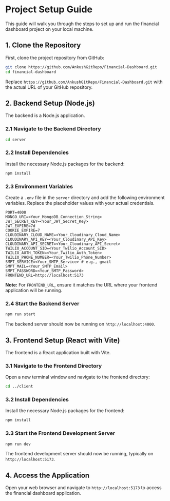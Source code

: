 # Project Setup Guide

This guide will walk you through the steps to set up and run the financial dashboard project on your local machine.

## 1. Clone the Repository

First, clone the project repository from GitHub:

```bash
git clone https://github.com/AnkushGitRepo/Financial-Dashboard.git
cd financial-dashboard
```
Replace `https://github.com/AnkushGitRepo/Financial-Dashboard.git` with the actual URL of your GitHub repository.

## 2. Backend Setup (Node.js)

The backend is a Node.js application.

### 2.1 Navigate to the Backend Directory

```bash
cd server
```

### 2.2 Install Dependencies

Install the necessary Node.js packages for the backend:

```bash
npm install
```

### 2.3 Environment Variables

Create a `.env` file in the `server` directory and add the following environment variables. Replace the placeholder values with your actual credentials.

```
PORT=4000
MONGO_URI=<Your_MongoDB_Connection_String>
JWT_SECRET_KEY=<Your_JWT_Secret_Key>
JWT_EXPIRE=7d
COOKIE_EXPIRE=7
CLOUDINARY_CLOUD_NAME=<Your_Cloudinary_Cloud_Name>
CLOUDINARY_API_KEY=<Your_Cloudinary_API_Key>
CLOUDINARY_API_SECRET=<Your_Cloudinary_API_Secret>
TWILIO_ACCOUNT_SID=<Your_Twilio_Account_SID>
TWILIO_AUTH_TOKEN=<Your_Twilio_Auth_Token>
TWILIO_PHONE_NUMBER=<Your_Twilio_Phone_Number>
SMPT_SERVICE=<Your_SMTP_Service> # e.g., gmail
SMPT_MAIL=<Your_SMTP_Email>
SMPT_PASSWORD=<Your_SMTP_Password>
FRONTEND_URL=http://localhost:5173
```
**Note:** For `FRONTEND_URL`, ensure it matches the URL where your frontend application will be running.

### 2.4 Start the Backend Server

```bash
npm run start
```
The backend server should now be running on `http://localhost:4000`.

## 3. Frontend Setup (React with Vite)

The frontend is a React application built with Vite.

### 3.1 Navigate to the Frontend Directory

Open a new terminal window and navigate to the frontend directory:

```bash
cd ../client
```

### 3.2 Install Dependencies

Install the necessary Node.js packages for the frontend:

```bash
npm install
```

### 3.3 Start the Frontend Development Server

```bash
npm run dev
```
The frontend development server should now be running, typically on `http://localhost:5173`.

## 4. Access the Application

Open your web browser and navigate to `http://localhost:5173` to access the financial dashboard application.
